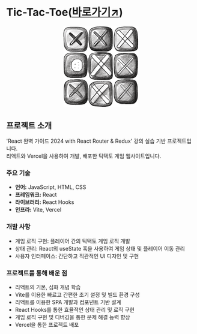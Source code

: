 # Tic-Tac-Toe([바로가기↗](https://tic-tac-toe-teal-ten-99.vercel.app/))

<p align="center"><img width="200" src="./public/game-logo.png"></p>

## 프로젝트 소개

'React 완벽 가이드 2024 with React Router & Redux' 강의 실습 기반 프로젝트입니다.  
리액트와 Vercel을 사용하여 개발, 배포한 틱택토 게임 웹사이트입니다.

### 주요 기술

- **언어:** JavaScript, HTML, CSS
- **프레임워크:** React
- **라이브러리:** React Hooks
- **인프라:** Vite, Vercel

### 개발 사항

- 게임 로직 구현: 플레이어 간의 틱택토 게임 로직 개발
- 상태 관리: React의 useState 훅을 사용하여 게임 상태 및 플레이어 이동 관리
- 사용자 인터페이스: 간단하고 직관적인 UI 디자인 및 구현

### 프로젝트를 통해 배운 점

- 리액트의 기본, 심화 개념 학습
- Vite를 이용한 빠르고 간편한 초기 설정 및 빌드 환경 구성
- 리액트를 이용한 SPA 개발과 컴포넌트 기반 설계
- React Hooks를 통한 효율적인 상태 관리 및 로직 구현
- 게임 로직 구현 및 디버깅을 통한 문제 해결 능력 향상
- Vercel을 통한 프로젝트 배포
